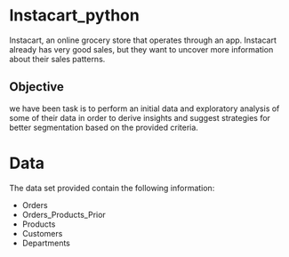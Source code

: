 # **Instacart_python**

Instacart, an online grocery store that operates through an app. Instacart already has very good sales, but they want to uncover more information about their sales patterns.

## **Objective**
we have been task is to perform an initial data and exploratory analysis of some of their data in order to derive insights and suggest strategies for better segmentation based on the provided criteria.

# **Data**
The data set provided contain the following information:
* Orders
* Orders_Products_Prior
* Products
* Customers
* Departments
